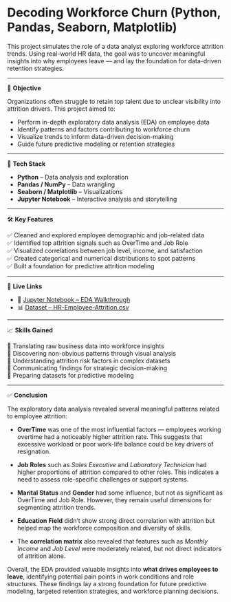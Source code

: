 # Decoding Workforce Churn (Python, Pandas, Seaborn, Matplotlib)

This project simulates the role of a data analyst exploring workforce attrition trends. Using real-world HR data, the goal was to uncover meaningful insights into why employees leave — and lay the foundation for data-driven retention strategies.

---

🎯 **Objective**

Organizations often struggle to retain top talent due to unclear visibility into attrition drivers. This project aimed to:

- Perform in-depth exploratory data analysis (EDA) on employee data  
- Identify patterns and factors contributing to workforce churn  
- Visualize trends to inform data-driven decision-making  
- Guide future predictive modeling or retention strategies

---

🔧 **Tech Stack**

- **Python** – Data analysis and exploration  
- **Pandas / NumPy** – Data wrangling  
- **Seaborn / Matplotlib** – Visualizations  
- **Jupyter Notebook** – Interactive analysis and storytelling

---

🛠️ **Key Features**

✅ Cleaned and explored employee demographic and job-related data  
✅ Identified top attrition signals such as OverTime and Job Role  
✅ Visualized correlations between job level, income, and satisfaction  
✅ Created categorical and numerical distributions to spot patterns  
✅ Built a foundation for predictive attrition modeling

---

🔗 **Live Links**

- 📘 [Jupyter Notebook – EDA Walkthrough](./HR_Analytics.ipynb)  
- 📊 [Dataset – HR-Employee-Attrition.csv](./HR-Employee-Attrition.csv)  

---

📈 **Skills Gained**

🔹 Translating raw business data into workforce insights  
🔹 Discovering non-obvious patterns through visual analysis  
🔹 Understanding attrition risk factors in complex datasets  
🔹 Communicating findings for strategic decision-making  
🔹 Preparing datasets for predictive modeling

---

✅ **Conclusion**

The exploratory data analysis revealed several meaningful patterns related to employee attrition:

- **OverTime** was one of the most influential factors — employees working overtime had a noticeably higher attrition rate. This suggests that excessive workload or poor work-life balance could be key drivers of resignation.
  
- **Job Roles** such as *Sales Executive* and *Laboratory Technician* had higher proportions of attrition compared to other roles. This indicates a need to assess role-specific challenges or support systems.

- **Marital Status** and **Gender** had some influence, but not as significant as OverTime and Job Role. However, they remain useful dimensions for segmenting attrition trends.

- **Education Field** didn’t show strong direct correlation with attrition but helped map the workforce composition and diversity of skills.

- The **correlation matrix** also revealed that features such as *Monthly Income* and *Job Level* were moderately related, but not direct indicators of attrition alone.

Overall, the EDA provided valuable insights into **what drives employees to leave**, identifying potential pain points in work conditions and role structures. These findings lay a strong foundation for future predictive modeling, targeted retention strategies, and workforce planning decisions.


